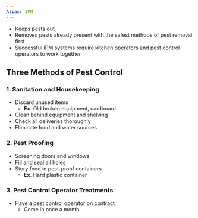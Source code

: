 ```yaml
---
Alias: IPM
---
```


- Keeps pests out
- Removes pests already present with the safest methods of pest removal first
- Successful IPM systems require kitchen operators and pest control operators to work together


## Three Methods of Pest Control

### 1. Sanitation and Housekeeping

- Discard unused items
	- **Ex**. Old broken equipment, cardboard
- Clean behind equipment and shelving
- Check all deliveries thoroughly
- Eliminate food and water sources

### 2.  Pest Proofing

- Screening doors and windows
- Fill and seal all holes
- Story food in pest-proof containers
	- **Ex**. Hard plastic container

### 3.  Pest Control Operator Treatments

- Have a pest control operator on contract
	- Come in once a month